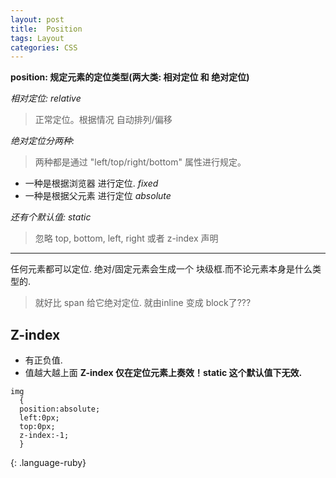 ```yaml
---
layout: post
title:  Position
tags: Layout
categories: CSS
---
```

**position: 规定元素的定位类型(两大类: 相对定位 和 绝对定位)**

*相对定位:                      relative*
> 正常定位。根据情况 自动排列/偏移

*绝对定位分两种:*
> 两种都是通过 "left/top/right/bottom" 属性进行规定。
- 一种是根据浏览器 进行定位. *fixed*
- 一种是根据父元素 进行定位  *absolute*

*还有个默认值:                    static*
> 忽略 top, bottom, left, right 或者 z-index 声明

---


任何元素都可以定位. 
绝对/固定元素会生成一个 块级框.而不论元素本身是什么类型的.
> 就好比 span 给它绝对定位. 就由inline 变成 block了???




## Z-index
- 有正负值.
- 值越大越上面
**Z-index 仅在定位元素上奏效！static 这个默认值下无效.**

~~~
img
  {
  position:absolute;
  left:0px;
  top:0px;
  z-index:-1;
  }
~~~
{: .language-ruby}

